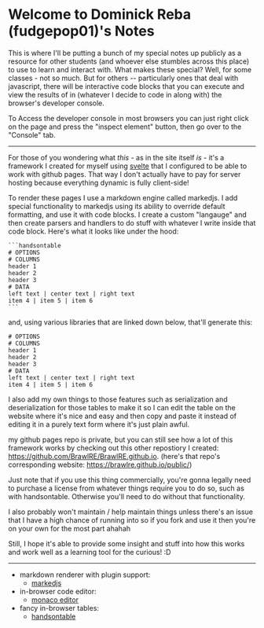 # Welcome to Dominick Reba (fudgepop01)'s Notes

This is where I'll be putting a bunch of my special notes up publicly as a resource for other students (and whoever else stumbles across this place) to use to learn and interact with. What makes these special? Well, for some classes - not so much. But for others -- particularly ones that deal with javascript, there will be interactive code blocks that you can execute and view the results of in (whatever I decide to code in along with) the browser's developer console. 

To Access the developer console in most browsers you can just right click on the page and press the "inspect element" button, then go over to the "Console" tab.

---

For those of you wondering what *this* - as in the site itself *is* - it's a framework I created for myself using [svelte](https://svelte.dev/) that I configured to be able to work with github pages. That way I don't actually have to pay for server hosting because everything dynamic is fully client-side! 

To render these pages I use a markdown engine called markedjs. I add special functionality to markedjs using its ability to override default formatting, and use it with code blocks. I create a custom "langauge" and then create parsers and handlers to do stuff with whatever I write inside that code block. Here's what it looks like under the hood: 

<pre><code>```handsontable
# OPTIONS
# COLUMNS
header 1
header 2
header 3
# DATA
left text | center text | right text
item 4 | item 5 | item 6
```
</code></pre>

and, using various libraries that are linked down below, that'll generate this:

```handsontable
# OPTIONS
# COLUMNS
header 1
header 2
header 3
# DATA
left text | center text | right text
item 4 | item 5 | item 6
```

I also add my own things to those features such as serialization and deserialization for those tables to make it so I can edit the table on the website where it's nice and easy and then copy and paste it instead of editing it in a purely text form where it's just plain awful. 

my github pages repo is private, but you can still see how a lot of this framework works by checking out this other repostiory I created: https://github.com/BrawlRE/BrawlRE.github.io. (here's that repo's corresponding website: https://brawlre.github.io/public/)

Just note that if you use this thing commercially, you're gonna legally need to purchase a license from whatever things require you to do so, such as with handsontable. Otherwise you'll need to do without that functionality.

I also probably won't maintain / help maintain things unless there's an issue that I have a high chance of running into so if you fork and use it then you're on your own for the most part ahahah

Still, I hope it's able to provide some insight and stuff into how this works and work well as a learning tool for the curious! :D

---

- markdown renderer with plugin support:
  - [markedjs](https://marked.js.org/)
- in-browser code editor:
  - [monaco editor](https://microsoft.github.io/monaco-editor/)
- fancy in-browser tables:
  - [handsontable](https://handsontable.com/examples?headers)